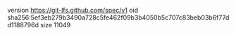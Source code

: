 version https://git-lfs.github.com/spec/v1
oid sha256:5ef3eb279b3490a728c5fe462f09b3b4050b5c707c83beb03b6f77dd1188796d
size 11049
